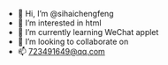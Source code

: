- 👋 Hi, I’m @sihaichengfeng
- 👀 I’m interested in html
- 🌱 I’m currently learning WeChat applet
- 💞️ I’m looking to collaborate on 
- 📫 723491649@qq.com

<!---
sihaichengfeng/sihaichengfeng is a ✨ special ✨ repository because its `README.md` (this file) appears on your GitHub profile.
You can click the Preview link to take a look at your changes.
--->

